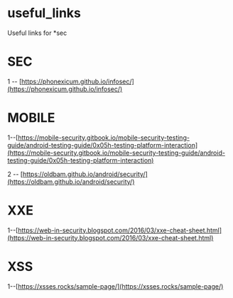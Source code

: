 # useful_links
Useful links for *sec

# SEC
1 -- [https://phonexicum.github.io/infosec/](https://phonexicum.github.io/infosec/)

# MOBILE
1--[https://mobile-security.gitbook.io/mobile-security-testing-guide/android-testing-guide/0x05h-testing-platform-interaction](https://mobile-security.gitbook.io/mobile-security-testing-guide/android-testing-guide/0x05h-testing-platform-interaction)


2 -- [https://oldbam.github.io/android/security/](https://oldbam.github.io/android/security/)
# XXE
1--[https://web-in-security.blogspot.com/2016/03/xxe-cheat-sheet.html](https://web-in-security.blogspot.com/2016/03/xxe-cheat-sheet.html)

# XSS
1--[https://xsses.rocks/sample-page/](https://xsses.rocks/sample-page/)
